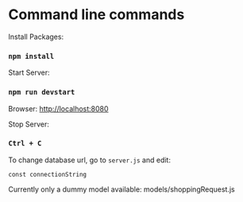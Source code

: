 # Command line commands

Install Packages: 
### `npm install`

Start Server: 
### `npm run devstart`

Browser: [http://localhost:8080](http://localhost:8080)

Stop Server: 
### `Ctrl + C`

To change database url, go to `server.js` and edit:
~~~~
const connectionString
~~~~

Currently only a dummy model available: models/shoppingRequest.js